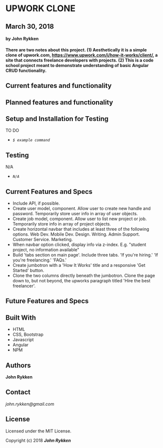 # UPWORK CLONE

## March 30, 2018

####  by John Rykken

#### There are two notes about this project. (1) Aesthetically it is a simple clone of upwork.com, https://www.upwork.com/i/how-it-works/client/, a site that connects freelance developers with projects. (2) This is a code school project meant to demonstrate understanding of basic Angular CRUD functionality.

## Current features and functionality

## Planned features and functionality


## Setup and Installation for Testing

TO DO

* _`$ example command`_

## Testing

N/A

* _`N/A`_

## Current Features and Specs

* Include API, if possible.
* Create user model, component. Allow user to create new handle and password. Temporarily store user info in array of user objects.
* Create job model, component. Allow user to list new project or job. Temporarily store info in array of project objects.
* Create horizontal navbar that includes at least three of the following options. Web Dev. Mobile Dev. Design. Writing. Admin Support. Customer Service. Marketing.
* When navbar option clicked, display info via z-index. E.g. "student project, no information available"
* Build 'tabs section on main page'. Include three tabs. 'If you're hiring.' 'If you're freelancing.' 'FAQs.'
* Create jumbotron with a 'How It Works' title and a responsive 'Get Started' button.
* Clone the two columns directly beneath the jumbotron. Clone the page down to, but not beyond, the upworks paragraph titled 'Hire the best freelancer'.

## Future Features and Specs

## Built With

* HTML
* CSS, Bootstrap
* Javascript
* Angular
* NPM

## Authors

**John Rykken**

## Contact

_john.rykken@gmail.com_

## License

Licensed under the MIT License.

  <!-- ## Acknowledgments -->

Copyright (c) 2018 **_John Rykken_**

